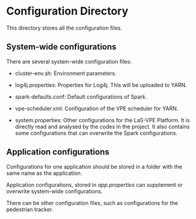 # Configuration Directory

This directory stores all the configuration files.

## System-wide configurations

There are several system-wide configuration files:

* cluster-env.sh:       Environment parameters.

* log4j.properties:     Properties for Log4j. This will be uploaded to YARN.

* spark-defaults.conf:  Default configurations of Spark.

* vpe-scheduler.xml:    Configuration of the VPE scheduler for YARN.

* system.properties:    Other configurations for the LaS-VPE Platform.
                            It is directly read and analysed by the codes in the project.
                            It also contains some configurations that can overwrite the Spark configurations.
                        
## Application configurations
 
Configurations for one application should be stored in a folder with the same name as the application.

Application configurations, stored in _app.properties_ can supplement or overwrite system-wide configurations.

There can be other configuration files, such as configurations for the pedestrian tracker.